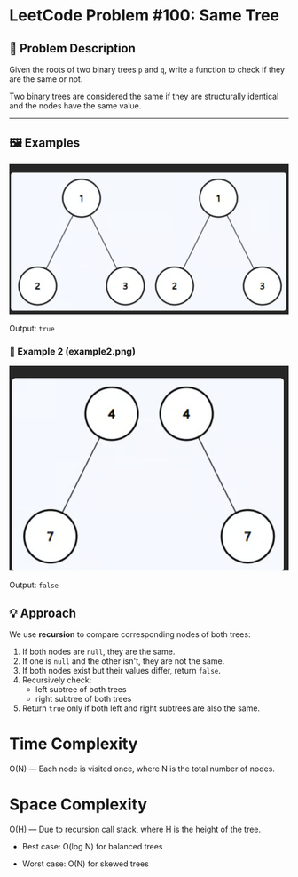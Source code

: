 # LeetCode Problem #100: Same Tree

## 🧩 Problem Description
Given the roots of two binary trees `p` and `q`, write a function to check if they are the same or not.

Two binary trees are considered the same if they are structurally identical and the nodes have the same value.

---

## 🖼️ Examples

![Example Tree](./example1.png)

 Output: `true`

### 📂 Example 2 (example2.png)

![Example Tree](./example2.png)

 Output: `false`

## 💡 Approach

We use **recursion** to compare corresponding nodes of both trees:

1. If both nodes are `null`, they are the same.
2. If one is `null` and the other isn't, they are not the same.
3. If both nodes exist but their values differ, return `false`.
4. Recursively check:
   - left subtree of both trees
   - right subtree of both trees
5. Return `true` only if both left and right subtrees are also the same.

# Time Complexity
O(N) — Each node is visited once, where N is the total number of nodes.

# Space Complexity 
O(H) — Due to recursion call stack, where H is the height of the tree.

- Best case: O(log N) for balanced trees

- Worst case: O(N) for skewed trees



